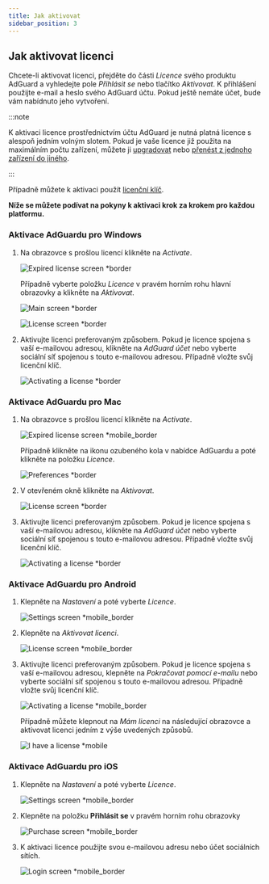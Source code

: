 ```yaml
---
title: Jak aktivovat
sidebar_position: 3
---
```


## Jak aktivovat licenci

Chcete-li aktivovat licenci, přejděte do části *Licence* svého produktu AdGuard a vyhledejte pole *Přihlásit se* nebo tlačítko *Aktivovat*. K přihlášení použijte e-mail a heslo svého AdGuard účtu. Pokud ještě nemáte účet, bude vám nabídnuto jeho vytvoření.

:::note

K aktivaci licence prostřednictvím účtu AdGuard je nutná platná licence s alespoň jedním volným slotem. Pokud je vaše licence již použita na maximálním počtu zařízení, můžete ji [upgradovat](../payment-options#upgrade) nebo [přenést z jednoho zařízení do jiného](../transfer).

:::

Případně můžete k aktivaci použít [licenční klíč](../what-is#license-key).

**Níže se můžete podívat na pokyny k aktivaci krok za krokem pro každou platformu.**

### Aktivace AdGuardu pro Windows

1. Na obrazovce s prošlou licencí klikněte na *Activate*.

    ![Expired license screen *border](https://cdn.adtidy.org/blog/new/eapwtexp.png)

    Případně vyberte položku *Licence* v pravém horním rohu hlavní obrazovky a klikněte na *Aktivovat*.

    ![Main screen *border](https://cdn.adtidy.org/blog/new/ca313hmain-screen.png)

    ![License screen *border](https://cdn.adtidy.org/blog/new/n7nkclicense-screen.png)

1. Aktivujte licenci preferovaným způsobem. Pokud je licence spojena s vaší e-mailovou adresou, klikněte na *AdGuard účet* nebo vyberte sociální síť spojenou s touto e-mailovou adresou. Případně vložte svůj licenční klíč.

    ![Activating a license *border](https://cdn.adtidy.org/blog/new/lnzz5activate-license.png)

### Aktivace AdGuardu pro Mac

1. Na obrazovce s prošlou licencí klikněte na *Activate*.

    ![Expired license screen *mobile_border](https://cdn.adtidy.org/blog/new/o9bhtexpired-screen.png)

    Případně klikněte na ikonu ozubeného kola v nabídce AdGuardu a poté klikněte na položku *Licence*.

    ![Preferences *border](https://cdn.adtidy.org/blog/new/xuyqmpreferences.png)

1. V otevřeném okně klikněte na *Aktivovat*.

    ![License screen *border](https://cdn.adtidy.org/blog/new/8rbc8license-screen.png)

1. Aktivujte licenci preferovaným způsobem. Pokud je licence spojena s vaší e-mailovou adresou, klikněte na *AdGuard účet* nebo vyberte sociální síť spojenou s touto e-mailovou adresou. Případně vložte svůj licenční klíč.

    ![Activating a license *border](https://cdn.adtidy.org/blog/new/tws3jkactivate-license.png)

### Aktivace AdGuardu pro Android

1. Klepněte na *Nastavení* a poté vyberte *Licence*.

    ![Settings screen *mobile_border](https://cdn.adtidy.org/blog/new/sbdcysettings.png)

1. Klepněte na *Aktivovat licenci*.

    ![License screen *mobile_border](https://cdn.adtidy.org/blog/new/04fs1license-screen.png)

1. Aktivujte licenci preferovaným způsobem. Pokud je licence spojena s vaší e-mailovou adresou, klepněte na *Pokračovat pomocí e-mailu* nebo vyberte sociální síť spojenou s touto e-mailovou adresou. Případně vložte svůj licenční klíč.

    ![Activating a license *mobile_border](https://cdn.adtidy.org/blog/new/sbxttactivate-license.png)

    Případně můžete klepnout na *Mám licenci* na následující obrazovce a aktivovat licenci jedním z výše uvedených způsobů.

    ![I have a license *mobile](https://cdn.adtidy.org/blog/new/fq28vi-have-a-license.png)

### Aktivace AdGuardu pro iOS

1. Klepněte na *Nastavení* a poté vyberte *Licence*.

    ![Settings screen *mobile_border](https://cdn.adtidy.org/blog/new/uf8f1fsettings.png)

1. Klepněte na položku **Přihlásit se** v pravém horním rohu obrazovky

    ![Purchase screen *mobile_border](https://cdn.adtidy.org/blog/new/10j5bhpurchase-page.png)

1. K aktivaci licence použijte svou e-mailovou adresu nebo účet sociálních sítích.

    ![Login screen *mobile_border](https://cdn.adtidy.org/blog/new/prnjdlogin-page.png)
